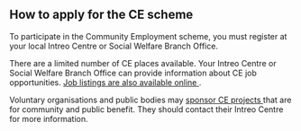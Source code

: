 ##  How to apply for the CE scheme

To participate in the Community Employment scheme, you must register at your
local Intreo Centre or Social Welfare Branch Office.

There are a limited number of CE places available. Your Intreo Centre or
Social Welfare Branch Office can provide information about CE job
opportunities. [ Job listings are also available online
](https://www.jobsireland.ie/) .

Voluntary organisations and public bodies may [ sponsor CE projects
](https://www.gov.ie/en/publication/1adc79-sponsoring-community-employment/)
that are for community and public benefit. They should contact their Intreo
Centre for more information.
